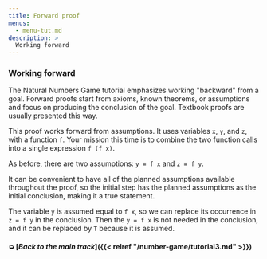 ```yaml
---
title: Forward proof
menus:
  - menu-tut.md
description: >
  Working forward
---
```


### Working forward

The Natural Numbers Game tutorial emphasizes working "backward" from a
goal.  Forward proofs start from axioms, known theorems, or
assumptions and focus on producing the conclusion of the goal.
Textbook proofs are usually presented this way.

This proof works forward from assumptions.  It uses variables `x`,
`y`, and `z`, with a function `f`.  Your mission this time is to
combine the two function calls into a single expression `f (f x)`.

As before, there are two assumptions: `y = f x` and `z = f y`.

<div class=proof-editor data-exercise="nat/nat0.3"
 data-steps="(1 assumeExplicitly (t (y = f x & z = f y)))">
</div>

It can be convenient to have all of the planned assumptions available
throughout the proof, so the initial step has the planned assumptions
as the initial conclusion, making it a true statement.

The variable `y` is assumed equal to `f x`, so we can replace its
occurrence in `z = f y` in the conclusion.  Then the `y = f x` is not
needed in the conclusion, and it can be replaced by `T` because it is
assumed.

#### ➭ [***Back to the main track***]({{< relref "/number-game/tutorial3.md" >}})


